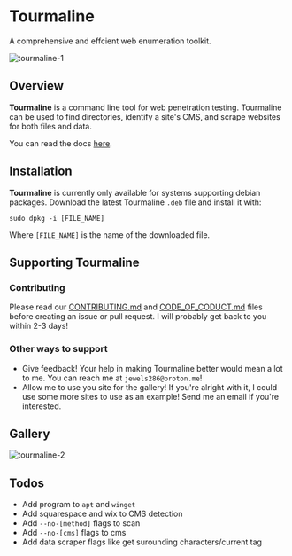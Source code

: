# Tourmaline
A comprehensive and effcient web enumeration toolkit.

![tourmaline-1](https://github.com/user-attachments/assets/c509e76c-cf71-41ee-af8a-c44973f70ef4)

## Overview
**Tourmaline** is a command line tool for web penetration testing. 
Tourmaline can be used to find directories, identify a site's CMS, and scrape websites for both files and data.

You can read the docs [here](https://jewels86.gitbook.io/tourmaline).

## Installation
**Tourmaline** is currently only available for systems supporting debian packages. Download the latest Tourmaline `.deb` file and install it with:
```
sudo dpkg -i [FILE_NAME]
```
Where `[FILE_NAME]` is the name of the downloaded file.

## Supporting Tourmaline
### Contributing
Please read our [CONTRIBUTING.md](CONTRIBUTING.md) and [CODE_OF_CODUCT.md](CODE_OF_CONDUCT.md) files before creating an issue or pull request.
I will probably get back to you within 2-3 days!
### Other ways to support
- Give feedback! Your help in making Tourmaline better would mean a lot to me. You can reach me at `jewels286@proton.me`!
- Allow me to use you site for the gallery! If you're alright with it, I could use some more sites to use as an example! Send me an email if you're interested.

## Gallery
![tourmaline-2](https://github.com/user-attachments/assets/9f4fbc5c-2173-48cb-b1e5-af2aedb3683f)

## Todos
- Add program to `apt` and `winget`
- Add squarespace and wix to CMS detection
- Add `--no-[method]` flags to scan
- Add `--no-[cms]` flags to cms
- Add data scraper flags like get surounding characters/current tag
